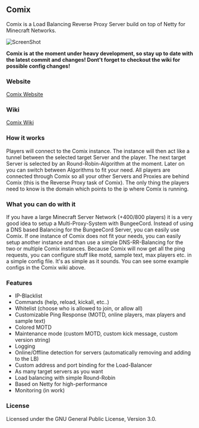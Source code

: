 ## Comix
Comix is a Load Balancing Reverse Proxy Server build on top of Netty for Minecraft Networks.

![ScreenShot](http://www.ibm.com/developerworks/websphere/library/techarticles/1308_gupta/images/fig01.jpg)

**Comix is at the moment under heavy development, so stay up to date with the latest commit and changes! Dont't forget to checkout the wiki for possible config changes!**

### Website
[Comix Website](http://jackwhite20.github.io/Comix/)

### Wiki
[Comix Wiki](https://github.com/JackWhite20/Comix/wiki)

### How it works
Players will connect to the Comix instance. The instance will then act like a tunnel between the selected target Server and the player. The next target Server is selected by an Round-Robin-Algorithm at the moment. Later on you can switch between Algorithms to fit your need. All players are connected through Comix so all your other Servers and Proxies are behind Comix (this is the Reverse Proxy task of Comix).
The only thing the players need to know is the domain which points to the ip where Comix is running.

### What you can do with it
If you have a large Minecraft Server Network (+400/800 players) it is a very good idea to setup a Multi-Proxy-System with BungeeCord. Instead of using a DNS based Balancing for the BungeeCord Server, you can easily use Comix. If one instance of Comix does not fit your needs, you can easily setup another instance and than use a simple DNS-RR-Balancing for the two or multiple Comix instances. Because Comix will now get all the ping requests, you can configure stuff like motd, sample text, max players etc. in a simple config file. It's as simple as it sounds. You can see some example configs in the Comix wiki above.

### Features
- IP-Blacklist
- Commands (help, reload, kickall, etc..)
- Whitelist (choose who is allowed to join, or allow all)
- Customizable Ping Response (MOTD, online players, max players and sample text)
- Colored MOTD
- Maintenance mode (custom MOTD, custom kick message, custom version string)
- Logging
- Online/Offline detection for servers (automatically removing and adding to the LB)
- Custom address and port binding for the Load-Balancer
- As many target servers as you want
- Load balancing with simple Round-Robin
- Based on Netty for high-performance
- Monitoring (in work)

### License
Licensed under the GNU General Public License, Version 3.0.
